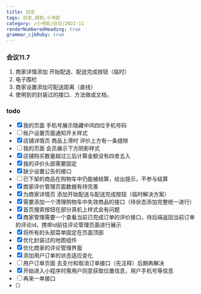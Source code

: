 ```yaml
---
title: 日志
tags: 日志,规划,小书匠
category: /小书匠/日记/2022-11
renderNumberedHeading: true
grammar_cjkRuby: true
---
```

### 会议11.7
 1. 商家详情添加 开始配送、配送完成按钮（临时）
 2. 电子围栏
 3. 商家设置添加可配送距离（直线）
 4. 使用到的封装过的接口、方法做成文档，
 ### todo
- [x]  我的页面 手机号展示隐藏中间四位手机号码
- [ ]  账户设置页面通知开关样式
- [x]  店铺详情页 商品上滑时 评价上方有一条缝隙
- [ ]  我的页面 会员展示下方阴影样式
- [x]  店铺购买数量超过三后计算金额没有四舍五入
- [x]  我的评价头部需要固定
- [x]  缺少设置公告的接口
- [ ]  已下架的商品在购物车中仍能被结算，给出提示，不参与结算
- [x]  商家评价管理页面数据有待完善
- [x]  为商家详情页 添加开始配送与配送完成按钮（临时解决方案）
- [x]  需要添加一个清理购物车中失效商品的接口（待状态添加完整统一进行）
- [x]  首页搜索按钮在部分真机上样式会有问题
- [x]  商家管理需要一个查看当前已完成订单的评价接口，待后端返回当前订单的评论id，携带id前往评论管理页面进行展示
- [x] 将所有的头部菜单固定在页面顶部
- [x]  优化封装过的地图组件
- [x] 优化商家的评论管理界面
- [x] 添加用户订单的状态适应变化
- [ ] 用户订单页面 去支付和取消订单接口（先注释）后期再解决
- [x] 开始进入小程序时需用户同意获取位置信息，用户手机号等信息
- [ ] 再来一单接口
- [ ] 